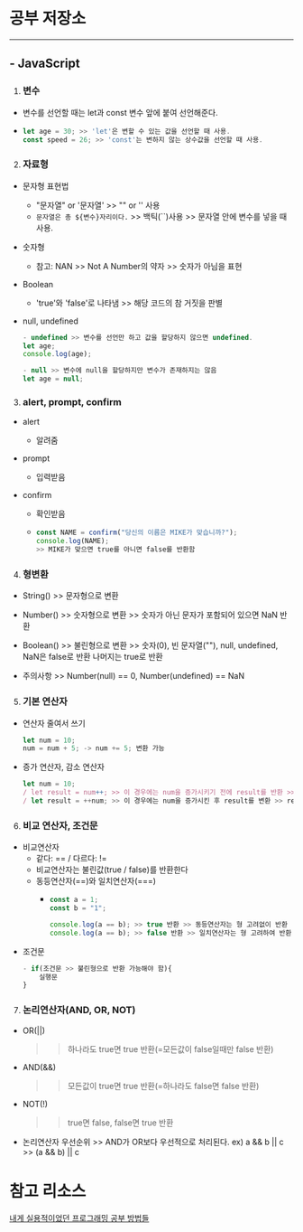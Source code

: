 # 공부 저장소
___

## - JavaScript

1. ### 변수
- 변수를 선언할 때는 let과 const 변수 앞에 붙여 선언해준다.
- ```js
  let age = 30; >> 'let'은 변할 수 있는 값을 선언할 때 사용.
  const speed = 26; >> 'const'는 변하지 않는 상수값을 선언할 때 사용. 
  ```
2. ### 자료형
- 문자형 표현법
  * "문자열" or '문자열' >> "" or '' 사용
  * `문자열은 총 ${변수}자리이다.` >> 백틱(``)사용 >> 문자열 안에 변수를 넣을 때 사용.

- 숫자형
  * 참고: NAN >> Not A Number의 약자 >> 숫자가 아님을 표현
 
- Boolean
  * 'true'와 'false'로 나타냄 >> 해당 코드의 참 거짓을 판별
 
- null, undefined
  ```js
  - undefined >> 변수를 선언만 하고 값을 할당하지 않으면 undefined.
  let age;
  console.log(age);

  - null >> 변수에 null을 할당하지만 변수가 존재하지는 않음
  let age = null;
  ```
3. ### alert, prompt, confirm
- alert
  - 알려줌

- prompt
  - 입력받음

- confirm 
  - 확인받음
  - ```js
    const NAME = confirm("당신의 이름은 MIKE가 맞습니까?");
    console.log(NAME); 
    >> MIKE가 맞으면 true를 아니면 false를 반환함
    ```
4. ### 형변환
- String() >> 문자형으로 변환
   
- Number() >> 숫자형으로 변환
              >> 숫자가 아닌 문자가 포함되어 있으면 NaN 반환
     
- Boolean() >> 불린형으로 변환
               >> 숫자(0), 빈 문자열(""), null, undefined, NaN은 false로 반환 나머지는 true로 반환

- 주의사항 >> Number(null) == 0, Number(undefined) == NaN

5. ### 기본 연산자
- 연산자 줄여서 쓰기
  ```js
  let num = 10;
  num = num + 5; -> num += 5; 변환 가능
  ```

- 증가 연산자, 감소 연산자
  ```js
  let num = 10;
  / let result = num++; >> 이 경우에는 num을 증가시키기 전에 result를 반환 >> result == 10.
  / let result = ++num; >> 이 경우에는 num을 증가시킨 후 result를 변환 >> result == 11.
  ```

6. ### 비교 연산자, 조건문
- 비교연산자
  - 같다: == / 다르다: !=   
  - 비교연산자는 불린값(true / false)를 반환한다
  - 동등연산자(==)와 일치연산자(===)
    - ```js
      const a = 1;
      const b = "1";
      
      console.log(a == b); >> true 반환 >> 동등연산자는 형 고려없이 반환
      console.log(a == b); >> false 반환 >> 일치연산자는 형 고려하여 반환      
      ``` 
- 조건문
  ```js
  - if(조건문 >> 불린형으로 반환 가능해야 함){
      실행문
  }
  ```

7. ### 논리연산자(AND, OR, NOT)
- OR(||)
  >> 하나라도 true면 true 반환(=모든값이 false일때만 false 반환)  
- AND(&&)
  >> 모든값이 true면 true 반환(=하나라도 false면 false 반환)
- NOT(!)
  >> true면 false, false면 true 반환
- 논리연산자 우선순위 >> AND가 OR보다 우선적으로 처리된다.
  ex) a && b || c >> (a && b) || c

  
# 참고 리소스

[내게 실용적이었던 프로그래밍 공부 방법들](https://velog.io/@city7310/%EB%82%B4%EA%B0%80-%EA%B3%B5%EB%B6%80%ED%95%98%EB%8A%94-%EB%B0%A9%EC%8B%9D)
